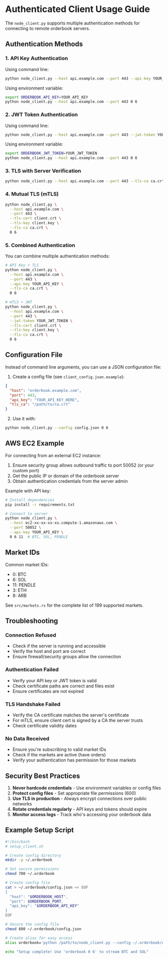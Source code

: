 # Authenticated Client Usage Guide

The `node_client.py` supports multiple authentication methods for connecting to remote orderbook servers.

## Authentication Methods

### 1. API Key Authentication

Using command line:
```bash
python node_client.py --host api.example.com --port 443 --api-key YOUR_API_KEY 0 6
```

Using environment variable:
```bash
export ORDERBOOK_API_KEY=YOUR_API_KEY
python node_client.py --host api.example.com --port 443 0 6
```

### 2. JWT Token Authentication

Using command line:
```bash
python node_client.py --host api.example.com --port 443 --jwt-token YOUR_JWT_TOKEN 0 6
```

Using environment variable:
```bash
export ORDERBOOK_JWT_TOKEN=YOUR_JWT_TOKEN
python node_client.py --host api.example.com --port 443 0 6
```

### 3. TLS with Server Verification

```bash
python node_client.py --host api.example.com --port 443 --tls-ca ca.crt 0 6
```

### 4. Mutual TLS (mTLS)

```bash
python node_client.py \
  --host api.example.com \
  --port 443 \
  --tls-cert client.crt \
  --tls-key client.key \
  --tls-ca ca.crt \
  0 6
```

### 5. Combined Authentication

You can combine multiple authentication methods:

```bash
# API Key + TLS
python node_client.py \
  --host api.example.com \
  --port 443 \
  --api-key YOUR_API_KEY \
  --tls-ca ca.crt \
  0 6

# mTLS + JWT
python node_client.py \
  --host api.example.com \
  --port 443 \
  --jwt-token YOUR_JWT_TOKEN \
  --tls-cert client.crt \
  --tls-key client.key \
  --tls-ca ca.crt \
  0 6
```

## Configuration File

Instead of command line arguments, you can use a JSON configuration file:

1. Create a config file (see `client_config.json.example`):
```json
{
  "host": "orderbook.example.com",
  "port": 443,
  "api_key": "YOUR_API_KEY_HERE",
  "tls_ca": "/path/to/ca.crt"
}
```

2. Use it with:
```bash
python node_client.py --config config.json 0 6
```

## AWS EC2 Example

For connecting from an external EC2 instance:

1. Ensure security group allows outbound traffic to port 50052 (or your custom port)
2. Get the public IP or domain of the orderbook server
3. Obtain authentication credentials from the server admin

Example with API key:
```bash
# Install dependencies
pip install -r requirements.txt

# Connect to server
python node_client.py \
  --host ec2-xx-xx-xx-xx.compute-1.amazonaws.com \
  --port 50052 \
  --api-key YOUR_API_KEY \
  0 6 11  # BTC, SOL, PENDLE
```

## Market IDs

Common market IDs:
- 0: BTC
- 6: SOL
- 11: PENDLE
- 3: ETH
- 8: ARB

See `src/markets.rs` for the complete list of 199 supported markets.

## Troubleshooting

### Connection Refused
- Check if the server is running and accessible
- Verify the host and port are correct
- Ensure firewall/security groups allow the connection

### Authentication Failed
- Verify your API key or JWT token is valid
- Check certificate paths are correct and files exist
- Ensure certificates are not expired

### TLS Handshake Failed
- Verify the CA certificate matches the server's certificate
- For mTLS, ensure client cert is signed by a CA the server trusts
- Check certificate validity dates

### No Data Received
- Ensure you're subscribing to valid market IDs
- Check if the markets are active (have orders)
- Verify your authentication has permission for those markets

## Security Best Practices

1. **Never hardcode credentials** - Use environment variables or config files
2. **Protect config files** - Set appropriate file permissions (600)
3. **Use TLS in production** - Always encrypt connections over public networks
4. **Rotate credentials regularly** - API keys and tokens should expire
5. **Monitor access logs** - Track who's accessing your orderbook data

## Example Setup Script

```bash
#!/bin/bash
# setup_client.sh

# Create config directory
mkdir -p ~/.orderbook

# Set secure permissions
chmod 700 ~/.orderbook

# Create config file
cat > ~/.orderbook/config.json << EOF
{
  "host": "$ORDERBOOK_HOST",
  "port": $ORDERBOOK_PORT,
  "api_key": "$ORDERBOOK_API_KEY"
}
EOF

# Secure the config file
chmod 600 ~/.orderbook/config.json

# Create alias for easy access
alias orderbook='python /path/to/node_client.py --config ~/.orderbook/config.json'

echo "Setup complete! Use 'orderbook 0 6' to stream BTC and SOL"
```